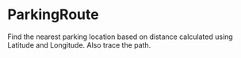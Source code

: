 # ParkingRoute
Find the nearest parking location based on distance calculated using Latitude and Longitude. Also trace the path.
